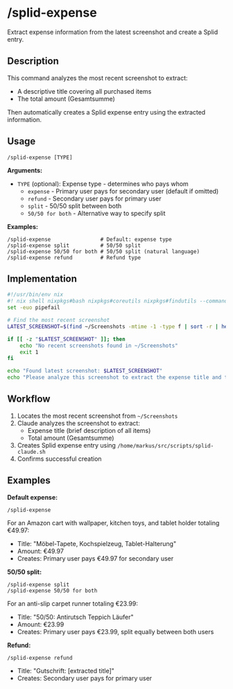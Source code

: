 # /splid-expense

Extract expense information from the latest screenshot and create a Splid entry.

## Description

This command analyzes the most recent screenshot to extract:
- A descriptive title covering all purchased items
- The total amount (Gesamtsumme)

Then automatically creates a Splid expense entry using the extracted information.

## Usage

```
/splid-expense [TYPE]
```

**Arguments:**
- `TYPE` (optional): Expense type - determines who pays whom
  - `expense` - Primary user pays for secondary user (default if omitted)
  - `refund` - Secondary user pays for primary user
  - `split` - 50/50 split between both
  - `50/50 for both` - Alternative way to specify split

**Examples:**
```
/splid-expense                # Default: expense type
/splid-expense split          # 50/50 split
/splid-expense 50/50 for both # 50/50 split (natural language)
/splid-expense refund         # Refund type
```

## Implementation

```bash
#!/usr/bin/env nix
#! nix shell nixpkgs#bash nixpkgs#coreutils nixpkgs#findutils --command bash
set -euo pipefail

# Find the most recent screenshot
LATEST_SCREENSHOT=$(find ~/Screenshots -mtime -1 -type f | sort -r | head -1)

if [[ -z "$LATEST_SCREENSHOT" ]]; then
    echo "No recent screenshots found in ~/Screenshots"
    exit 1
fi

echo "Found latest screenshot: $LATEST_SCREENSHOT"
echo "Please analyze this screenshot to extract the expense title and total amount, then create the Splid entry."
```

## Workflow

1. Locates the most recent screenshot from `~/Screenshots`
2. Claude analyzes the screenshot to extract:
   - Expense title (brief description of all items)
   - Total amount (Gesamtsumme)
3. Creates Splid expense entry using `/home/markus/src/scripts/splid-claude.sh`
4. Confirms successful creation

## Examples

**Default expense:**
```
/splid-expense
```
For an Amazon cart with wallpaper, kitchen toys, and tablet holder totaling €49.97:
- Title: "Möbel-Tapete, Kochspielzeug, Tablet-Halterung"
- Amount: €49.97
- Creates: Primary user pays €49.97 for secondary user

**50/50 split:**
```
/splid-expense split
/splid-expense 50/50 for both
```
For an anti-slip carpet runner totaling €23.99:
- Title: "50/50: Antirutsch Teppich Läufer"
- Amount: €23.99
- Creates: Primary user pays €23.99, split equally between both users

**Refund:**
```
/splid-expense refund
```
- Title: "Gutschrift: [extracted title]"
- Creates: Secondary user pays for primary user